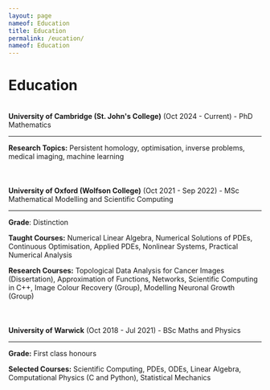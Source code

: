 ```yaml
---
layout: page
nameof: Education
title: Education
permalink: /eucation/
nameof: Education
---
```

# Education 
\
**University of Cambridge (St. John's College)** (Oct 2024 - Current) - PhD Mathematics

---
**Research Topics:** Persistent homology, optimisation, inverse problems, medical imaging, machine learning \
\
\
\
**University of Oxford (Wolfson College)** (Oct 2021 - Sep 2022) - MSc Mathematical Modelling and Scientific Computing

---

**Grade**: Distinction

**Taught Courses:** Numerical Linear Algebra, Numerical Solutions of PDEs, Continuous Optimisation, Applied PDEs, Nonlinear Systems, Practical Numerical Analysis

**Research Courses:** Topological Data Analysis for Cancer Images (Dissertation), Approximation of Functions, Networks, Scientific Computing in C++, Image Colour Recovery (Group), Modelling Neuronal Growth (Group)\
\
\
\
**University of Warwick** (Oct 2018 - Jul 2021) - BSc Maths and Physics

---

**Grade:** First class honours

**Selected Courses:** Scientific Computing, PDEs, ODEs, Linear Algebra, Computational Physics (C and Python), Statistical Mechanics


